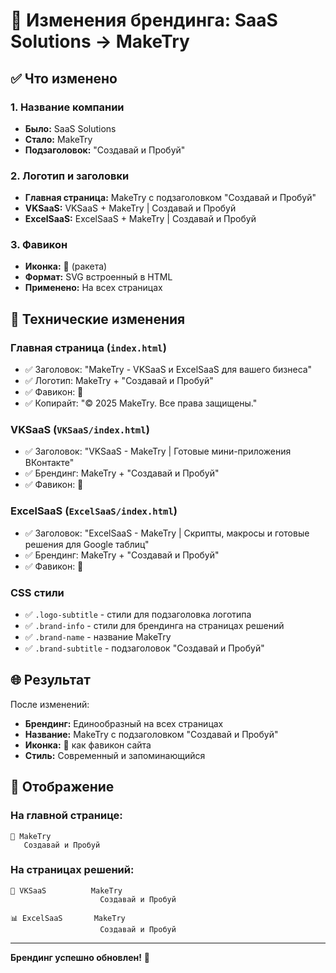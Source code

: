 # 🎨 Изменения брендинга: SaaS Solutions → MakeTry

## ✅ Что изменено

### 1. Название компании
- **Было:** SaaS Solutions
- **Стало:** MakeTry
- **Подзаголовок:** "Создавай и Пробуй"

### 2. Логотип и заголовки
- **Главная страница:** MakeTry с подзаголовком "Создавай и Пробуй"
- **VKSaaS:** VKSaaS + MakeTry | Создавай и Пробуй
- **ExcelSaaS:** ExcelSaaS + MakeTry | Создавай и Пробуй

### 3. Фавикон
- **Иконка:** 🚀 (ракета)
- **Формат:** SVG встроенный в HTML
- **Применено:** На всех страницах

## 🔧 Технические изменения

### Главная страница (`index.html`)
- ✅ Заголовок: "MakeTry - VKSaaS и ExcelSaaS для вашего бизнеса"
- ✅ Логотип: MakeTry + "Создавай и Пробуй"
- ✅ Фавикон: 🚀
- ✅ Копирайт: "© 2025 MakeTry. Все права защищены."

### VKSaaS (`VKSaaS/index.html`)
- ✅ Заголовок: "VKSaaS - MakeTry | Готовые мини-приложения ВКонтакте"
- ✅ Брендинг: MakeTry + "Создавай и Пробуй"
- ✅ Фавикон: 🚀

### ExcelSaaS (`ExcelSaaS/index.html`)
- ✅ Заголовок: "ExcelSaaS - MakeTry | Скрипты, макросы и готовые решения для Google таблиц"
- ✅ Брендинг: MakeTry + "Создавай и Пробуй"
- ✅ Фавикон: 🚀

### CSS стили
- ✅ `.logo-subtitle` - стили для подзаголовка логотипа
- ✅ `.brand-info` - стили для брендинга на страницах решений
- ✅ `.brand-name` - название MakeTry
- ✅ `.brand-subtitle` - подзаголовок "Создавай и Пробуй"

## 🌐 Результат

После изменений:
- **Брендинг:** Единообразный на всех страницах
- **Название:** MakeTry с подзаголовком "Создавай и Пробуй"
- **Иконка:** 🚀 как фавикон сайта
- **Стиль:** Современный и запоминающийся

## 📱 Отображение

### На главной странице:
```
🚀 MakeTry
   Создавай и Пробуй
```

### На страницах решений:
```
🚀 VKSaaS          MakeTry
                    Создавай и Пробуй

📊 ExcelSaaS       MakeTry
                    Создавай и Пробуй
```

---

**Брендинг успешно обновлен!** 🎉
